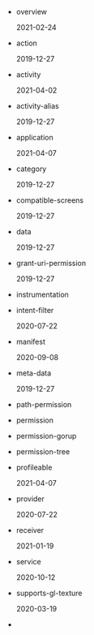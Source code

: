 - overview

  2021-02-24

- action

  2019-12-27

- activity

  2021-04-02

- activity-alias

  2019-12-27

- application

  2021-04-07

- category  

  2019-12-27  

- compatible-screens  

  2019-12-27

- data 

  2019-12-27

- grant-uri-permission

  2019-12-27

- instrumentation

- intent-filter

  2020-07-22  

- manifest

  2020-09-08

- meta-data 

  2019-12-27  

- path-permission

- permission

- permission-gorup

- permission-tree

- profileable

  2021-04-07

- provider

  2020-07-22

- receiver  

  2021-01-19

- service

   2020-10-12  

- supports-gl-texture

  2020-03-19

- 